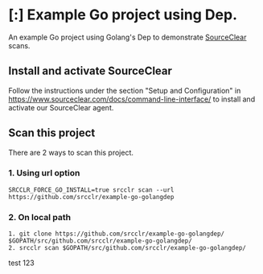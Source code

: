 # [:] Example Go project using Dep.

An example Go project using Golang's Dep to demonstrate [SourceClear](https://www.sourceclear.com) scans.

## Install and activate SourceClear
Follow the instructions under the section "Setup and Configuration" in https://www.sourceclear.com/docs/command-line-interface/ to install and activate our SourceClear agent.

## Scan this project
There are 2 ways to scan this project.

### 1. Using url option
`SRCCLR_FORCE_GO_INSTALL=true srcclr scan --url https://github.com/srcclr/example-go-golangdep`

### 2. On local path
```
1. git clone https://github.com/srcclr/example-go-golangdep/ $GOPATH/src/github.com/srcclr/example-go-golangdep/
2. srcclr scan $GOPATH/src/github.com/srcclr/example-go-golangdep/
```
test 123
